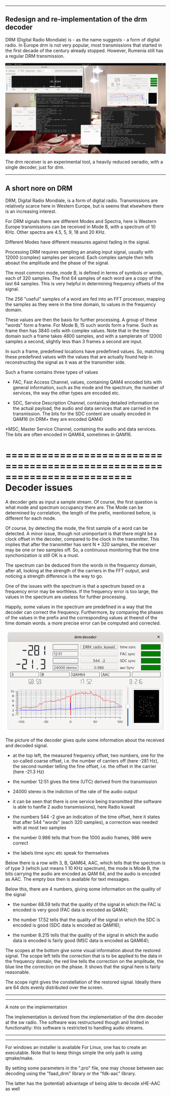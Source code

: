 

-----------------------------------------------------------------------------
Redesign and re-implementation of the drm decoder
-----------------------------------------------------------------------------

DRM (Digital Radio Mondiale) is - as the name suggests - a form of digital
radio. 
In Europe drm is not very popular, most transmissions that started
in the first decade of the century already stopped. However,
Rumenia still has a regular DRM transmission.

![overview](/drm-receiver.png?raw=true)

The drm receiver is an experimental tool, a heavily reduced swradio,
with a single decoder, just for drm.

-----------------------------------------------------------------------
A short nore on DRM
-------------------------------------------------------------------------

DRM, Digital Radio Mondiale, is a form of digital radio. Transmissions
are relatively scarce here in Western Europe, but is seems that elsewhere
there is an increasing interest.

For DRM signals there are different Modes and Spectra, here is Western
Europe transmissions can be received in Mode B, with a spectrum of 10 KHz.
Other spectra are 4.5, 5, 9, 18 and 20 KHz.

Different Modes have different measures against fading in the signal.

Processing DRM requires sampling an analog input signal, usually with
12000 (complex) samples per second. Each complex sample then tells
aboaut the amplitude and the phase of the signal.

The most common mode, mode B, is defined in terms of symbols or words,
each of 320 samples. The first 64 samples of each word are a copy of the
last 64 samples. This is very helpful in determining frequency
offsets of the signal.

The 256 "useful" samples of a word are fed into an FFT processor, mapping
the samples as they were in the time domain, to values in the frequency
domain.

These values are then the basis for further processing.
A group of these "words" form a frame. For Mode B, 15 such words
form a frame. Such as frame then has 3840 cells with complex
values.
Note that in the time domain  such a frame takes 4800 samples, and with
a samplerate of 12000 samples a second, slightly less than 3 frames a second
are input.

In such a frame, predefined locations
have predefined values. So, matching these predefined values
with the values that are actually found help in reconstructing the signal
as it was at the transmitter side.

Such a frame contains three types of values

 * FAC, Fast Access Channel, values, containing QAM4 encoded bits with general
information, such as the mode and the spectrum, the number of services,
the way the other types are encoded etc.

 * SDC, Service Description Channel, containing detailed information on the
actual payload, the audio and data services that are
carried in the transmission. The bits for the SDC content are usually 
encoded in QAM16 (in DRM+ they are encoded QAM4)

 *MSC, Master Service Channel, containing the audio and data services. The bits
are often encoded in QAM64, sometimes in QAM16.

=========================================================================
Decoder issues
=========================================================================

A decoder gets as input a sample stream.
Of course, the first question is what mode and spectrum occupancy there are.
The Mode can be determined by correlation, the length of the prefix,
mentioned before, is different for each mode.

Of course, by detecting the mode, the first sample of a word can be
detected.
A minor issue, though not unimportant is that there might be a clock offset
in the decoder, compared to the clock in the transmitter.
This implies that after the transmitter has sent N * 320 samples, the
receiver may be one or two samples off.
So, a continuous monitoring that the time synchonization is still OK is a
must.

The spectrum can be deduced from the words in the frequency domain, 
after all, looking at the strength of the carriers in the FFT output,
and noticing a strength difference is the way to go.

One of the issues with the spectrum is that a spectrum based on a
frequency error may be worthless. If the frequency error is too large,
the values in the spectrum are useless for further processing.

Happily, some values in the spectrum are predefined in a way that the
decoder can correct the frequency.
Furthermore, by comparing the phases of the values in the prefix
and the corresponding values at theend of the time domain words.
a more precise error can be computed and corrected.


![overview](/drm-decoder.png?raw=true)

The picture of the decoder gives quite some information about the received
and decoded signal.

 * at the top left, the measured frequency offset, two numbers, one for the so-called coarse offset, i.e. the number of carriers off (here -281 Hz), the second number telling the fine offset, i.e. the offset in the carrier (here -21.3 Hz)

 * the number 12:51 gives the time (UTC) derived from the transmission

 * 24000 stereo is the indiction of the rate of the audio output

 * it can be seen that there is one service being transmitted (the software is able to hanfle 2 audio transmissions), here Radio kuwait

 * the numbers 544 -2 give an indication of the time offset, here it states that after 544 "words" (each 320 samples), a correction was needed with at most
 two samples

 * the number 0.986 tells that from the 1000 audio frames, 986 were correct

 * the labels time sync etc speak for themselves

Below there is a row with 3, B, QAM64, AAC, which tells that the spectrum
is of type 3 (which just means 1 10 KHz spectrum), the mode is Mode B, the
bits carrying the audio are encoded as QAM 64, and the audio is encoded as AAC.
The empty box then is available for text messages.

Below this, there are 4 numbers, giving some information on the quality of
the signal

 * the number 68.59 tells that the quality of the signal in which the FAC is encoded is very good (FAC data is encoded as QAM4);

 * the number 17.52 tells that the quality of the signal in which the SDC is
encoded is good (SDC data is encoded as QAM16);

 * the number 8.215 tells that the quality of the signal in which the audio data is encoded is fairly good (MSC data is encoded as QAM64);

The scopes at the bottom give some visual information about the restored signal.
The scope left tells the correction that is to be applied to the data
in the frequency domain, the red line tells the correction on the amplitude,
the blue line the correction on the phase. It shows that the signal here
is fairly reasonable.

The scope right gives the constellation of the restored signal. Ideally
there are 64 dots evenly distributed over the screen.


----------------------------------------------------------------------------
----------------------------------------------------------------------------

A note on the implementation

The implementation is derived from the implementation of the drm decoder
at the sw radio. The software was restructured though and limited in functionality: this software is restricted to handling audio streams.

----------------------------------------------------------------------------
----------------------------------------------------------------------------

For windows an installer is available
For Linux, one has to create an executable. Note that to keep things simple
the only path is using qmake/make.

By setting some parameters in the ".pro" file, one may choose between
aac decoding using the "faad_drm" library or the "fdk-aac" library.

The latter has the (potential) advantage of being able to decode xHE-AAC
as well

